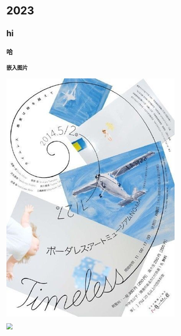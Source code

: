 # 2023
## hi
### 哈
#### 嵌入图片

![](img/kk.jpg)

![](https://www.zju.edu.cn/_upload/article/images/c3/98/1fb1d281492eb477a098ef7a2901/6d8d432f-56ac-47eb-b22d-a23b103aed01.png)

